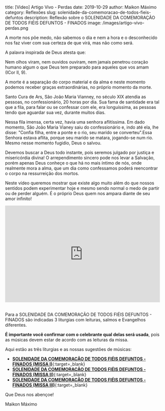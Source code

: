 title: [Video] Artigo Vivo - Perdas
date: 2019-10-29
author: Maikon Máximo
category: Reflexões
slug: solenidade-da-comemoracao-de-todos-fieis-defuntos
description: Reflexão sobre o SOLENIDADE DA COMEMORAÇÃO DE TODOS FIÉIS DEFUNTOS - FINADOS
image: /images/artigo-vivo-perdas.png

A morte nos põe medo, não sabemos o dia e nem a hora e o desconhecido nos faz viver com sua certeza de que virá, mas não como será. 

A palavra inspirada de Deus atesta que:

Nem olhos viram, nem ouvidos ouviram, nem jamais penetrou coração humano algum o que Deus tem preparado para aqueles que vos amam (ICor II, 9).

A morte é a separação do corpo material e da alma e neste momento podemos receber graças extraordinárias, no próprio momento da morte. 
 
Santo Cura de Ars, São João Maria Vianney, no século XIX atendia as pessoas, no confessionário, 20 horas por dia. Sua fama de santidade era tal que a fila, para falar ou se confessar com ele, era longuíssima, as pessoas tendo que aguardar sua vez, durante muitos dias.

Nessa fila imensa, certa vez, havia uma senhora aflitíssima. Em dado momento, São João Maria Vianey saiu do confessionário e, indo até ela, lhe disse: "Confia filha, entre a ponte e o rio, seu marido se converteu".Essa Senhora estava aflita, porque seu marido se matara, jogando-se num rio. Mesmo nesse momento fugidio, Deus o salvou.

Devemos buscar a Deus todo instante, pois seremos julgado por justiça e misericórdia divina! O arrependimento sincero pode nos levar a Salvação, porém apenas Deus conheçe o que há no mais íntimo de nós, onde realmente mora a alma, que um dia como confessamos poderá reencontrar o corpo na ressurreição dos mortos. 

Neste vídeo queremos mostrar que existe algo muito além do que nossos sentidos podem experimentar hoje e mesmo sendo normal o medo de partir ou de perder alguém. É o próprio Deus quem nos ampara diante de seu amor infinito!

<style>
.video-container1 {
position: relative;
padding-bottom: 56.25%;
padding-top: 30px; height: 0; overflow: hidden;
}
.video-container1 iframe,
.video-container1 object,
.video-container1 embed {
position: absolute;
top: 0;
left: 0;
width: 100%;
height: 100%;
}
</style>
<div class="video-container1"><iframe width="853" height="480" src="https://www.youtube.com/embed/THsR-VxFzwY" frameborder="0" allowfullscreen></iframe></div>
<br />

Para a SOLENIDADE DA COMEMORAÇÃO DE TODOS FIÉIS DEFUNTOS - FINADOS são indicadas 3 liturgias com leituras, salmos e Evangelhos diferentes.

**É importante você confirmar com o celebrante qual delas será usada**, pois as músicas devem estar de acordo com as leituras da missa.

Aqui estão as três liturgias e as nossas sugestões de músicas:

- [**SOLENIDADE DA COMEMORAÇÃO DE TODOS FIÉIS DEFUNTOS - FINADOS (MISSA I)**](https://musicasparamissa.com.br/sugestoes-para/solenidade-da-comemoracao-de-todos-fieis-defuntos-missa-i/){:target=\_blank}
- [**SOLENIDADE DA COMEMORAÇÃO DE TODOS FIÉIS DEFUNTOS - FINADOS (MISSA II)**](https://musicasparamissa.com.br/sugestoes-para/solenidade-da-comemoracao-de-todos-fieis-defuntos-missa-ii/){:target=\_blank}
- [**SOLENIDADE DA COMEMORAÇÃO DE TODOS FIÉIS DEFUNTOS - FINADOS (MISSA III)**](https://musicasparamissa.com.br/sugestoes-para/solenidade-da-comemoracao-de-todos-fieis-defuntos-missa-iii/){:target=\_blank}

Que Deus nos abençoe!

Maikon Máximo
